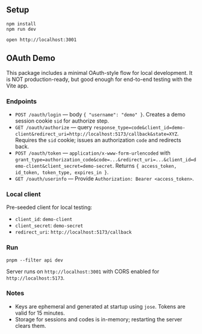 ## Setup

```
npm install
npm run dev
```

```
open http://localhost:3001
```

## OAuth Demo

This package includes a minimal OAuth-style flow for local development. It is NOT production-ready, but good enough for end-to-end testing with the Vite app.

### Endpoints

- `POST /oauth/login` — body `{ "username": "demo" }`. Creates a demo session cookie `sid` for authorize step.
- `GET /oauth/authorize` — query `response_type=code&client_id=demo-client&redirect_uri=http://localhost:5173/callback&state=XYZ`. Requires the `sid` cookie; issues an authorization `code` and redirects back.
- `POST /oauth/token` — `application/x-www-form-urlencoded` with `grant_type=authorization_code&code=...&redirect_uri=...&client_id=demo-client&client_secret=demo-secret`. Returns `{ access_token, id_token, token_type, expires_in }`.
- `GET /oauth/userinfo` — Provide `Authorization: Bearer <access_token>`.

### Local client

Pre-seeded client for local testing:

- `client_id`: `demo-client`
- `client_secret`: `demo-secret`
- `redirect_uri`: `http://localhost:5173/callback`

### Run

```
pnpm --filter api dev
```

Server runs on `http://localhost:3001` with CORS enabled for `http://localhost:5173`.

### Notes

- Keys are ephemeral and generated at startup using `jose`. Tokens are valid for 15 minutes.
- Storage for sessions and codes is in-memory; restarting the server clears them.
